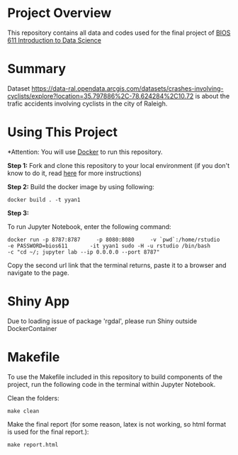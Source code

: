 # Project Overview
This repository contains all data and codes used for the final project of [BIOS 611 Introduction to Data Science](https://github.com/Vincent-Toups/datasci611)

# Summary
Dataset https://data-ral.opendata.arcgis.com/datasets/crashes-involving-cyclists/explore?location=35.797886%2C-78.624284%2C10.72 is about the trafic accidents involving cyclists in the city of Raleigh.

# Using This Project
*Attention: You will use [Docker](https://www.docker.com/)  to run this repository.

**Step 1:**
Fork and clone this repository to your local environment (if you don't know to do it, read [here](https://docs.github.com/en/get-started/quickstart/fork-a-repo) for more instructions)

**Step 2:**
Build the docker image by using following:

    docker build . -t yyan1


**Step 3:**

To run Jupyter Notebook, enter the following command:


    docker run -p 8787:8787     -p 8080:8080     -v `pwd`:/home/rstudio      -e PASSWORD=bios611       -it yyan1 sudo -H -u rstudio /bin/bash      -c "cd ~/; jupyter lab --ip 0.0.0.0 --port 8787"
      
        
Copy the second url link that the terminal returns, paste it to a browser and navigate to the page.


# Shiny App

Due to loading issue of package 'rgdal', please run Shiny outside DockerContainer 


# Makefile

To use the Makefile included in this repository to build components of the project, run the following code in the terminal within Jupyter Notebook.

Clean the folders:

    make clean
    

Make the final report (for some reason, latex is not working, so html format is used for the final report.):

    make report.html 
 


